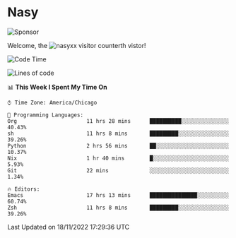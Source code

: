 # Nasy

<!--
<p align="center">
<img height="200" src="https://github-readme-stats.vercel.app/api?username=nasyxx&count_private=true&show_icons=true&theme=dracula&include_all_commits=true"/>
<img height="200" src="https://github-readme-stats.vercel.app/api/top-langs/?username=nasyxx&theme=dracula&hide=html,jupyter+notebook&count_private=true&show_icons=true"/>
</p>

  
----------------
-->

![Sponsor](https://img.shields.io/static/v1.svg?label=Sponsor&message=%E2%9D%A4&logo=GitHub&style=flat&color=pink)
 
Welcome, the ![nasyxx visitor counter](https://count.getloli.com/get/@nasyxx?theme=rule34)th vistor!
 
<!--START_SECTION:waka-->
![Code Time](http://img.shields.io/badge/Code%20Time-2%2C848%20hrs%2043%20mins-blue)

![Lines of code](https://img.shields.io/badge/From%20Hello%20World%20I%27ve%20Written-5%20Million%20lines%20of%20code-blue)

📊 **This Week I Spent My Time On** 

```text
⌚︎ Time Zone: America/Chicago

💬 Programming Languages: 
Org                      11 hrs 28 mins      ██████████░░░░░░░░░░░░░░░   40.43% 
sh                       11 hrs 8 mins       █████████░░░░░░░░░░░░░░░░   39.26% 
Python                   2 hrs 56 mins       ██░░░░░░░░░░░░░░░░░░░░░░░   10.37% 
Nix                      1 hr 40 mins        █░░░░░░░░░░░░░░░░░░░░░░░░   5.93% 
Git                      22 mins             ░░░░░░░░░░░░░░░░░░░░░░░░░   1.34%

🔥 Editors: 
Emacs                    17 hrs 13 mins      ███████████████░░░░░░░░░░   60.74% 
Zsh                      11 hrs 8 mins       █████████░░░░░░░░░░░░░░░░   39.26%

```


 Last Updated on 18/11/2022 17:29:36 UTC
<!--END_SECTION:waka-->

<!-- ![visitors](https://visitor-badge.laobi.icu/badge?page_id=nasyxx.nasyxx) -->
